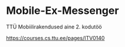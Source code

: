 # Mobile-Ex-Messenger
TTÜ Mobiilirakendused aine 2. kodutöö

https://courses.cs.ttu.ee/pages/ITV0140
